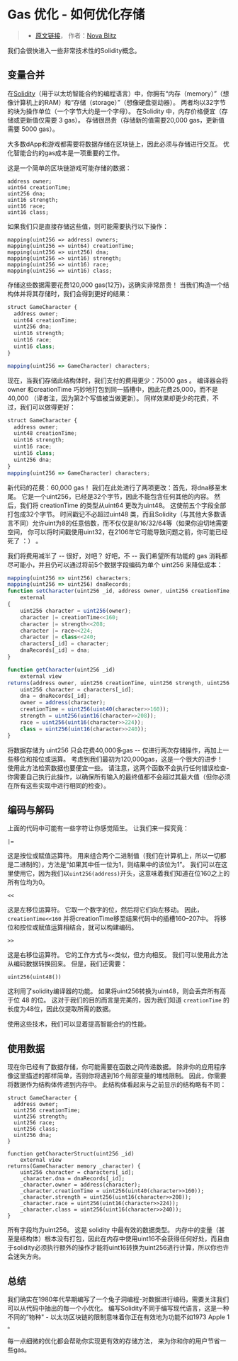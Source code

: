 
# Gas 优化 - 如何优化存储

> * [原文链接](https://medium.com/@novablitz/storing-structs-is-costing-you-gas-774da988895e)， 作者：[Nova Blitz](https://medium.com/@novablitz)


我们会很快进入一些非常技术性的Solidity概念。 

## 变量合并

在[Solidity](https://learnblockchain.cn/docs/solidity/)（用于以太坊智能合约的编程语言）中，你拥有“内存（memory）”（想像计算机上的RAM）和“存储（storage）”（想像硬盘驱动器）。 两者均以32字节的块为操作单位（一个字节大约是一个字母）。 在Solidity 中，内存价格便宜（存储或更新值仅需要 3 gas）。 存储很昂贵（存储新的值需要20,000 gas，更新值需要 5000 gas）。


大多数dApp和游戏都需要将数据存储在区块链上，因此必须与存储进行交互。 优化智能合约的gas成本是一项重要的工作。


这是一个简单的区块链游戏可能存储的数据：

```
address owner;
uint64 creationTime;
uint256 dna;
uint16 strength;
uint16 race;
uint16 class;
```


如果我们只是直接存储这些值，则可能需要执行以下操作：


```
mapping(uint256 => address) owners;
mapping(uint256 => uint64) creationTime;
mapping(uint256 => uint256) dna;
mapping(uint256 => uint16) strength;
mapping(uint256 => uint16) race;
mapping(uint256 => uint16) class;
```


存储这些数据需要花费120,000 gas(12万)，这确实非常昂贵！ 当我们构造一个结构体并将其存储时，我们会得到更好的结果：


```js
struct GameCharacter {
  address owner;
  uint64 creationTime;
  uint256 dna;
  uint16 strength;
  uint16 race;
  uint16 class;
}

mapping(uint256 => GameCharacter) characters;
```


现在，当我们存储此结构体时，我们支付的费用更少：75000 gas 。 编译器会将 owner 和creationTime 巧妙地打包到同一插槽中，因此花费25,000，而不是40,000 （译者注，因为第2个写值被当做更新）。 同样效果却更少的花费，不过，我们可以做得更好：


```js
struct GameCharacter {
  address owner;
  uint48 creationTime;
  uint16 strength;
  uint16 race;
  uint16 class;
  uint256 dna;
}
mapping(uint256 => GameCharacter) characters;
```

新代码的花费：60,000 gas！ 我们在此处进行了两项更改：首先，将dna移至末尾。 它是一个uint256，已经是32个字节，因此不能包含任何其他的内容。 然后，我们将 creationTime 的类型从uint64 更改为uint48。 这使前五个字段全部打包成32个字节。 时间戳记不必超过uint48 类，而且Solidity（与其他大多数语言不同）允许uint为8的任意倍数，而不仅仅是8/16/32/64等（如果你迫切地需要空间， 你可以将时间戳使用uint32，在2106年它可能导致问题之前，你可能已经死了 ：） 。


我们将费用减半了 -- 很好，对吧？ 好吧，不 -- 我们希望所有功能的 gas 消耗都尽可能小，并且仍可以通过将前5个数据字段编码为单个 uint256 来降低成本：


```js
mapping(uint256 => uint256) characters;
mapping(uint256 => uint256) dnaRecords;
function setCharacter(uint256 _id, address owner, uint256 creationTime, uint256 strength, uint256 race, uint256 class, uint256 dna) 
    external 
{
    uint256 character = uint256(owner);
    character |= creationTime<<160;
    character |= strength<<208;
    character |= race<<224;
    character |= class<<240;
    characters[_id] = character;
    dnaRecords[_id] = dna;
}

function getCharacter(uint256 _id) 
    external view
returns(address owner, uint256 creationTime, uint256 strength, uint256 race, uint256 class, uint256 dna) {
    uint256 character = characters[_id];
    dna = dnaRecords[_id];
    owner = address(character);
    creationTime = uint256(uint40(character>>160));
    strength = uint256(uint16(character>>208));
    race = uint256(uint16(character>>224));
    class = uint256(uint16(character>>240));
}

```


将数据存储为 uint256 只会花费40,000多gas -- 仅进行两次存储操作，再加上一些移位和按位或运算。 考虑到我们最初为120,000gas，这是一个很大的进步！ 使用此方法检索数据也要便宜一些。 请注意，这两个函数不会执行任何错误检查-你需要自己执行此操作，以确保所有输入的最终值都不会超过其最大值（但你必须在所有这些实现中进行相同的检查）。


## 编码与解码


上面的代码中可能有一些字符让你感觉陌生。 让我们来一探究竟：


```
|=
```


这是按位或赋值运算符。 用来组合两个二进制值（我们在计算机上，所以一切都是二进制的），方法是“如果其中任一位为1，则结果中的该位为1”。 我们可以在这里使用它，因为我们以`uint256(address)`开头，这意味着我们知道在位160之上的所有位均为0。


```
<<
```


这是左移位运算符。 它取一个数字的位，然后将它们向左移动。 因此，`creationTime<<160` 并将creationTime移至结果代码中的插槽160–207中。 将移位和按位或赋值运算相结合，就可以构建编码。


```
>>
```


这是右移位运算符。 它的工作方式与`<<`类似，但方向相反。 我们可以使用此方法从编码数据转换回来。 但是，我们还需要：

```
uint256(uint48())
```


这利用了solidity编译器的功能。 如果将uint256转换为uint48，则会丢弃所有高于位 48 的位。 这对于我们的目的而言是完美的，因为我们知道 `creationTime` 的长度为48位，因此仅提取所需的数据。


使用这些技术，我们可以显着提高智能合约的性能。

## 使用数据


现在你已经有了数据存储，你可能需要在函数之间传递数据。 除非你的应用程序像这里描述的那样简单，否则你将遇到16个局部变量的堆栈限制。 因此，你需要将数据作为结构体传递到内存中。 此结构体看起来与之前显示的结构略有不同：

```
struct GameCharacter {
  address owner;
  uint256 creationTime;
  uint256 strength;
  uint256 race;
  uint256 class;
  uint256 dna;
}

function getCharacterStruct(uint256 _id) 
    external view
returns(GameCharacter memory _character) {
    uint256 character = characters[_id];
    _character.dna = dnaRecords[_id];
    _character.owner = address(character);
    _character.creationTime = uint256(uint40(character>>160));
    _character.strength = uint256(uint16(character>>208));
    _character.race = uint256(uint16(character>>224));
    _character.class = uint256(uint16(character>>240));
}
```


所有字段均为uint256。 这是 solidity 中最有效的数据类型。 内存中的变量（甚至是结构体）根本没有打包，因此在内存中使用uint16不会获得任何好处，而且由于solidity必须执行额外的操作才能将uint16转换为uint256进行计算，所以你也许会迷失方向。


## 总结

我们确实在1980年代早期编写了一个兔子洞编程-对数据进行编码，需要关注我们可以从代码中抽出的每一个小优化。 编写Solidity不同于编写现代语言，这是一种不同的”物种" - 以太坊区块链的限制意味着你正在有效地为功能不如1973 Apple 1 。

每一点细微的优化都会帮助你实现更有效的存储方法， 来为你和你的用户节省一些gas。









